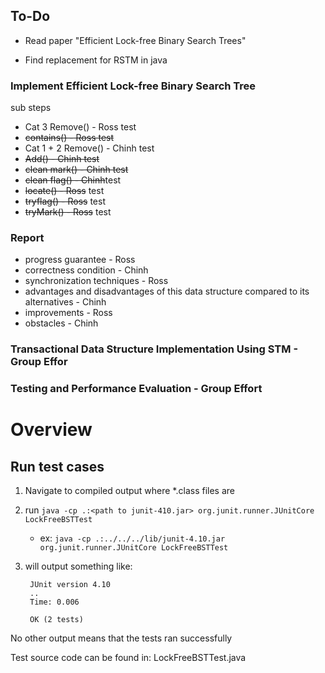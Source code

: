 ## To-Do

* Read paper "Efficient Lock-free Binary Search Trees"

* Find replacement for RSTM in java

### Implement Efficient Lock-free Binary Search Tree

sub steps
  * Cat 3 Remove() - Ross test 
  * ~~contains() - Ross test~~
  * Cat 1 + 2 Remove() - Chinh test
  * ~~Add() - Chinh test~~
  * ~~clean mark() - Chinh test~~
  * ~~clean flag() - Chinh~~test
  * ~~locate() - Ross~~ test
  * ~~tryflag() - Ross~~ test
  * ~~tryMark() - Ross~~ test

### Report

  * progress  guarantee - Ross
  * correctness condition - Chinh
  * synchronization  techniques - Ross
  * advantages and disadvantages of this data structure compared to its alternatives - Chinh
  * improvements - Ross
  * obstacles - Chinh

### Transactional Data Structure Implementation Using STM - Group Effor

### Testing and Performance Evaluation - Group Effort

# Overview 

## Run test cases 

1) Navigate to compiled output where *.class files are 
2) run `java -cp .:<path to junit-410.jar> org.junit.runner.JUnitCore LockFreeBSTTest`
    * ex: `java -cp .:../../../lib/junit-4.10.jar org.junit.runner.JUnitCore LockFreeBSTTest`
3) will output something like: 

        JUnit version 4.10
        ..
        Time: 0.006
        
        OK (2 tests)

        
No other output means that the tests ran successfully

Test source code can be found in: LockFreeBSTTest.java